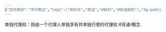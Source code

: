 ```yaml
---
{"文件类别":"学习笔记","tags":["知识点","民法","#权利","#民法权利"],"dg-publish":true,"permalink":"/学习笔记studyup/民法总论/单独代理权/","dgPassFrontmatter":true,"created":"2024-08-01T09:51:30.732+08:00","updated":"2024-11-01T14:31:56.926+08:00"}
---
```


单独代理权：指由一个代理人单独享有并单独行使的代理权 #背诵/概念 